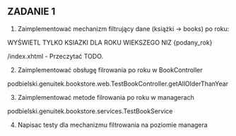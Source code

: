 ZADANIE 1
---------

1. Zaimplementować mechanizm filtrujący dane (książki -> books) po roku:

WYŚWIETL TYLKO KSIAZKI DLA ROKU WIEKSZEGO NIZ {podany_rok}

/index.xhtml - Przeczytać TODO.

2. Zaimplementować obsługę filrowania po roku w BookController

podbielski.genuitek.bookstore.web.TestBookController.getAllOlderThanYear

3. Zaimplementować metode filrowania po roku w managerach

podbielski.genuitek.bookstore.services.TestBookService

4. Napisac testy dla mechanizmu filtrowania na poziomie managera





